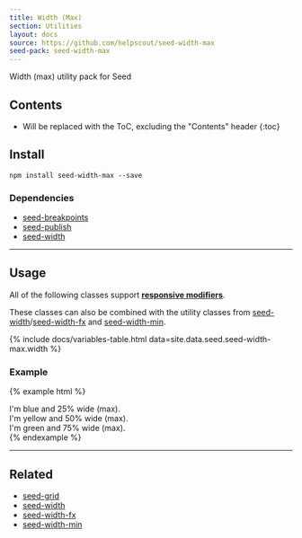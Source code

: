 ```yaml
---
title: Width (Max)
section: Utilities
layout: docs
source: https://github.com/helpscout/seed-width-max
seed-pack: seed-width-max
---
```


Width (max) utility pack for Seed

## Contents

* Will be replaced with the ToC, excluding the "Contents" header
{:toc}

## Install

```
npm install seed-width-max --save
```


### Dependencies

* [seed-breakpoints](/seed/packs/seed-breakpoints)
* [seed-publish](/seed/packs/seed-publish)
* [seed-width](/seed/packs/seed-width)



---



## Usage

All of the following classes support **[responsive modifiers](/seed/packs/seed-breakpoints/#responsive-modifiers)**.

These classes can also be combined with the utility classes from [seed-width](/seed/packs/seed-width)/[seed-width-fx](/seed/packs/seed-width-fx) and [seed-width-min](/seed/packs/seed-width-min).

{% include docs/variables-table.html data=site.data.seed.seed-width-max.width %}


### Example

{% example html %}
<div class="u-width-max-3 t-bg-blue-200">
  I'm blue and 25% wide (max).
</div>
<div class="u-width-max-6 t-bg-yellow-200">
  I'm yellow and 50% wide (max).
</div>
<div class="u-width-max-9 t-bg-green-200">
  I'm green and 75% wide (max).
</div>
{% endexample %}



---



## Related

* [seed-grid](/seed/packs/seed-grid)
* [seed-width](/seed/packs/seed-width)
* [seed-width-fx](/seed/packs/seed-width-fx)
* [seed-width-min](/seed/packs/seed-width-min)
